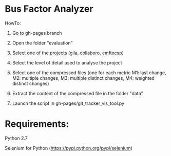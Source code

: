 Bus Factor Analyzer
===========================
HowTo:

1) Go to gh-pages branch

2) Open the folder "evaluation"

3) Select one of the projects (gila, collaboro, emftocsp)

4) Select the level of detail used to analyse the project

5) Select one of the compressed files (one for each metric M1: last change, M2: multiple changes, M3: multiple distinct changes, M4: weighted distinct changes)

6) Extract the content of the compressed file in the folder "data"

7) Launch the script in gh-pages/git_tracker_vis_tool.py


Requirements:
===========================
Python 2.7

Selenium for Python (https://pypi.python.org/pypi/selenium)
